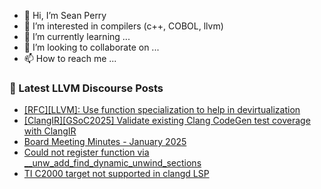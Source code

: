 - 👋 Hi, I’m Sean Perry
- 👀 I’m interested in compilers (c++, COBOL, llvm)
- 🌱 I’m currently learning ...
- 💞️ I’m looking to collaborate on ...
- 📫 How to reach me ...

<!---
s66perry/s66perry is a ✨ special ✨ repository because its `README.md` (this file) appears on your GitHub profile.
You can click the Preview link to take a look at your changes.
--->
### 📕 Latest LLVM Discourse Posts

<!-- DISCOURSE-LLVM:START -->
- [[RFC][LLVM]: Use function specialization to help in devirtualization](https://discourse.llvm.org/t/rfc-llvm-use-function-specialization-to-help-in-devirtualization/84509#post_4)
- [[ClangIR][GSoC2025] Validate existing Clang CodeGen test coverage with ClangIR](https://discourse.llvm.org/t/clangir-gsoc2025-validate-existing-clang-codegen-test-coverage-with-clangir/84481#post_3)
- [Board Meeting Minutes - January 2025](https://discourse.llvm.org/t/board-meeting-minutes-january-2025/84504#post_5)
- [Could not register function via __unw_add_find_dynamic_unwind_sections](https://discourse.llvm.org/t/could-not-register-function-via-unw-add-find-dynamic-unwind-sections/84561#post_1)
- [TI C2000 target not supported in clangd LSP](https://discourse.llvm.org/t/ti-c2000-target-not-supported-in-clangd-lsp/83015#post_18)
<!-- DISCOURSE-LLVM:END -->
